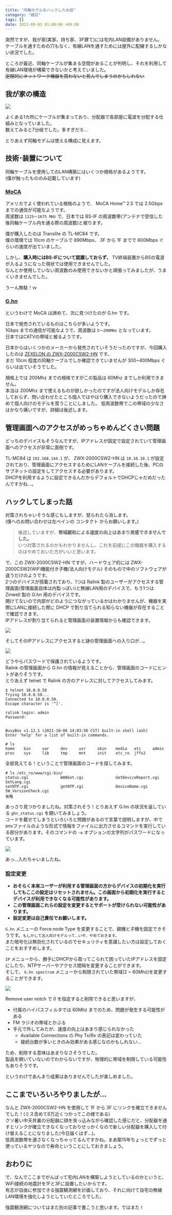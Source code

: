 ```yaml
---
title: "同軸モデムをハックしたお話"
category: "雑記"
tags: []
date: 2023-09-03 01:00:00 +09:00
---
```


突然ですが、我が家(実家、持ち家、3F建て)には宅内LAN設備がありません。  
ケーブルを通すための穴もなく、有線LANを通すためには屋外に配線するしかない状況でした。

ところが最近、同軸ケーブルが集まる空間があることが判明し、それを利用して有線LAN環境が構築できないかと考えていました。  
~~定期的にネットワーク機器を買わないと死んでしまうのかもしれない~~

## 我が家の構造

![](https://gyazo.ingen084.net/data/1b957dec856df5c4d570333a5040211e.png)

よくある1カ所にケーブルが集まっており、分配器で各部屋に電波を分配する仕組みとなっていました。  
数えてみると7分岐でした。多すぎだろ…

とりあえず同軸モデムは使える構成に見えます。

## 技術･装置について

同軸ケーブルを使用してのLAN構築にはいくつか規格があるようです。  
(僕が触ったもののみ記載しています)

### [MoCA](https://www.mocalliance.org/)

アメリカでよく使われている規格のようで、 MoCA Home™ 2.5 では 2.5Gbps までの通信が可能なようです。  
周波数は `1125〜1675 MHz` で、日本では BS-IF の周波数帯(アンテナで受信した後同軸ケーブル内を通る際の周波数)と被ります。

僕が購入したのは Translite の TL-MC84 です。  
僕の環境では 10cm のケーブルで 890Mbps、 3F から 1F までで 600Mbps ぐらいの速度が出ていました。

しかし、**購入時にはBS-IFについて認識しておらず、** TV終端装置からBSの電波が入るようになった現状では使用できませんでした。  
なんとか使用していない周波数のみ使用できないかと頑張ってみましたが、うまくいきませんでした。

うーん無駄！ｗ

### [G.hn](https://www.teldevice.co.jp/semiconductor/product/maxlinear-ghn/)

というわけで MoCA は諦めて、次に見つけたのが G.hn です。

日本で発売されているものはこちらが多いようです。  
1Gbps までの通信が可能なようで、周波数は `5〜200MHz` となっています。  
日本ではCATVの帯域と被るようです。

日本からはいくつかのメーカーから発売されていそうだったのですが、今回購入したのは [ZEXELON の ZWX-2000CSW2-HN](https://www.amazon.co.jp/gp/product/B0BQB1ZQK4) です。  
まだ 10cm 程度の同軸ケーブルでしか確認できていませんが 300~400Mbps ぐらいは出ていそうでした。

規格上では 200Mhz までの規格ですがこの製品は 60Mhz までしか利用できません。  
本当は 200Mhz まで使えるものが欲しかったのですが法人向けモデルしか存在しておらず、問い合わせたところ個人ではやはり購入できないようだったので諦めて個人向けのモデルを買うことにしました。
低周波数帯でこの帯域の少なさはかなり痛いですが、詳細は後述します。

## 管理画面へのアクセスがめっちゃめんどくさい問題

どっちのデバイスもそうなんですが、IPアドレスが固定で設定されていて管理画面へのアクセスが非常に面倒です。

TL-MC84 は `192.168.144.1` が、 ZWX-2000CSW2-HN は `10.10.10.1` が設定されており、管理画面にアクセスするためにLANケーブルを接続した後、PCのサブネットの設定をしてアクセスする必要があります。  
DHCPを利用するように設定できるんだからデフォルトでDHCPじゃだめだったんですかね…。

## ハックしてしまった話

対策されちゃいそうな感じもしますが、怒られたら消します。  
(僕へのお問い合わせは左ペインの コンタクト からお願いします。)

> 後述していますが、**帯域緩和による速度の向上はあまり実感できませんでした。**  
> いつ対策されるのかもわかりませんし、これを前提にこの機器を購入するのはやめておいた方がいいと思います。

で、この ZWX-2000CSW2-HN ですが、ハードウェア的には ZWX-2000CSW2(WiFi機能付き子機/法人向けモデル) そのもので中のソフトウェアが違うだけのようです。  
2つのデバイスが搭載されており、1つは Ralink 製のユーザーがアクセスする管理画面(管理画面自体は内製っぽい)と無線LAN用のデバイスで、もう1つは Zinwell 製の G.hn 用のデバイスです。  
開けてないので内部がどのようにつながっているかはわかりませんが、機器を実際にLANに接続した際に DHCP で割り当てられる知らない機器が存在することで確認できます。  
IPアドレスが割り当てられると管理画面の装置情報からも確認できます。

![](https://gyazo.ingen084.net/data/476c06909e9de8de273e2b4d3991db5d.png)

そしてそのIPアドレスにアクセスすると謎の管理画面への入り口が…。

![](https://gyazo.ingen084.net/data/215d2c8a67fa63d11cac91ca32ba4bcd.png)

どうやらパスワードで保護されているようです。  
Ralink の管理画面から G.hn の情報が見えることから、管理画面のコードにヒントがありそうです。  
とりあえず telnet で Ralink の方のアドレスに対してアクセスしてみます。

```
$ telnet 10.0.0.50
Trying 10.0.0.50...
Connected to 10.0.0.50.
Escape character is '^]'.

ralink login: admin
Password:


BusyBox v1.12.1 (2021-10-06 14:03:56 CST) built-in shell (ash)
Enter 'help' for a list of built-in commands.

# ls
home    bin     var     dev     usr     sbin    media   etc     admin
proc    sys     lib     tmp     mnt     init    etc_ro  jffs2
```

全部見えてる！ということで管理画面のコードを探してみます。

```
# ls /etc_ro/www/cgi-bin/
status.cgi              WANSet.cgi              GetDeviceReport.cgi     SetLang.cgi
setNTP.cgi              getNTP.cgi              DeviceName.cgi          SW_VersionCheck.cgi
省略
```

あっさり見つかりましたね。対策されそう！とりあえず G.hn の状況を返している `ghn_status.cgi` を開いてみましょう。  
コードを載せてしまうといろいろと問題があるので言葉で説明しますが、中でenvファイルのような形式で情報をファイルに出力させるコマンドを実行している部分があります。そのコマンドの `-w` オプションの文字列がパスワードになっています。

![](https://gyazo.ingen084.net/data/ad471f350ec2ef0f1d2b1e7b3b8fdefd.png)

あっ…入れちゃいましたね。

### 設定変更

- **おそらく本来ユーザーが利用する管理画面の方からデバイスの初期化を実行してもここの設定はリセットされません。この画面から初期化を実行するとデバイスが利用できなくなる可能性があります。**
- **この管理画面これらの設定を変更するとサポートが受けられない可能性があります。**
- **設定変更は自己責任でお願いします。**

`G.hn` メニューの Force node Type を変更することで、親機と子機を固定できそうです。<small>もしかして法人向けモデルって…いや、やめておきます。</small>  
また暗号化は無効化されているのでセキュリティを意識したい方は設定しておくことをおすすめします。

`IP` メニューから、勝手にDHCPから取ってこられて困っていたIPアドレスを固定にしたり、NTPサーバーやアクセス間隔を変更することができます。  
そして、 `G.hn spectrum` メニューから制限されていた帯域(2 ~ 60Mhz)を変更することができます。

![](https://gyazo.ingen084.net/data/24f6d3b3010a9a39bc70d9a3aa384f57.png)

Remove user notch で 0 を指定すると削除できると思いますが、

- 付属のハイパスフィルタでは 60Mhz までのため、問題が発生する可能性がある
- FM ラジオの帯域とかぶる
- 手元で外してみたが、速度の向上はあまり感じられなかった
  - Available Connections の Phy Tx/Rx の表記は変わっていた
  - 接続台数が多いときのみ効果がある感じなのかもしれない…

ため、削除する意味はあまりなさそうでした。  
製品を開いていないのでわからないですが、物理的に帯域を制限している可能性もありそうです。

というわけであんまり成果はありませんでしたが楽しめました。

## ここまでいろいろやりましたが…

なんと ZWX-2000CSW2-HN を使用して 1F から 3F にリンクを確立できませんでした！(ミス含めて6万近くつかってこの様である)  
クソ暑い中天井裏の分配器に顔を突っ込みながら確認した感じだと、分配器を通すとリンクが確立できなくなっておりせっかくなので新しい分配器を購入して付け替えることになりました(今日届くはず…)。  
低周波数帯を通さなくなっちゃってるんですかね。まあ築15年ちょっとでずっと使っているヤツなので寿命ということにしておきましょう。

## おわりに

で、なんでここまでがんばって宅内LANを構築しようとしているのかというと、WiFi接続の地震計を1Fと3Fに設置したいからです。  
有志が自由に参加できる強震観測網を計画しており、それに向けて自宅の無線LAN環境を強化しようとしていたところでした。

強震観測網についてはまた別の記事で書こうと思います。ではまた！
